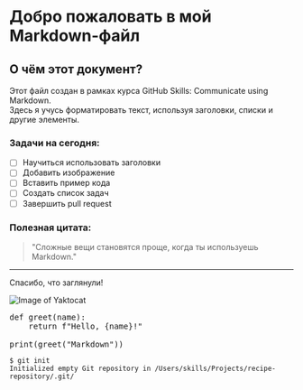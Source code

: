 # Добро пожаловать в мой Markdown-файл

## О чём этот документ?

Этот файл создан в рамках курса GitHub Skills: Communicate using Markdown.  
Здесь я учусь форматировать текст, используя заголовки, списки и другие элементы.

### Задачи на сегодня:

- [ ] Научиться использовать заголовки
- [ ] Добавить изображение
- [ ] Вставить пример кода
- [ ] Создать список задач
- [ ] Завершить pull request

### Полезная цитата:

> "Сложные вещи становятся проще, когда ты используешь Markdown."

---

Спасибо, что заглянули!

![Image of Yaktocat](https://octodex.github.com/images/yaktocat.png)

<pre>
def greet(name):
    return f"Hello, {name}!"

print(greet("Markdown"))
</pre>

```
$ git init
Initialized empty Git repository in /Users/skills/Projects/recipe-repository/.git/
```
